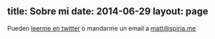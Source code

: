 title: Sobre mi
date: 2014-06-29
layout: page
---
Pueden [leerme en twitter](https://twitter.com/matias_mi) o
mandarme un email a [matt@spiria.me](mailto:matt@spiria.me)
